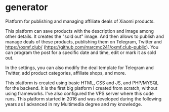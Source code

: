 # generator
Platform for publishing and managing affiliate deals of Xiaomi products.

This platform can save products with the description and image among other details. It creates the "sold out" image. And then allows to publish and manage deals of these products, publishing them on Telegram, Twitter and https://oxmf.club/ (https://github.com/marcmc241/oxmf.club-public). You can program the post for a specific date and time, edit or mark it as sold out.

In the settings, you can also modify the deal template for Telegram and Twitter, add product categories, affiliate shops, and more.

This platform is created using basic HTML, CSS and JS, and PHP/MYSQL for the backend. It is the first big platform I created from scratch, without using frameworks. I've also configured the VPS server where this code runs. This platform started in 2016 and was developed during the following years as I advanced in my Multimedia degree and my knowledge.